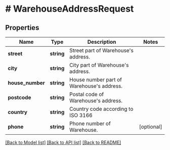# # WarehouseAddressRequest

## Properties

Name | Type | Description | Notes
------------ | ------------- | ------------- | -------------
**street** | **string** | Street part of Warehouse&#39;s address. |
**city** | **string** | City part of Warehouse&#39;s address. |
**house_number** | **string** | House number part of Warehouse&#39;s address. |
**postcode** | **string** | Postal code of Warehouse&#39;s address. |
**country** | **string** | Country code according to ISO 3166 |
**phone** | **string** | Phone number of Warehouse. | [optional]

[[Back to Model list]](../../README.md#models) [[Back to API list]](../../README.md#endpoints) [[Back to README]](../../README.md)
